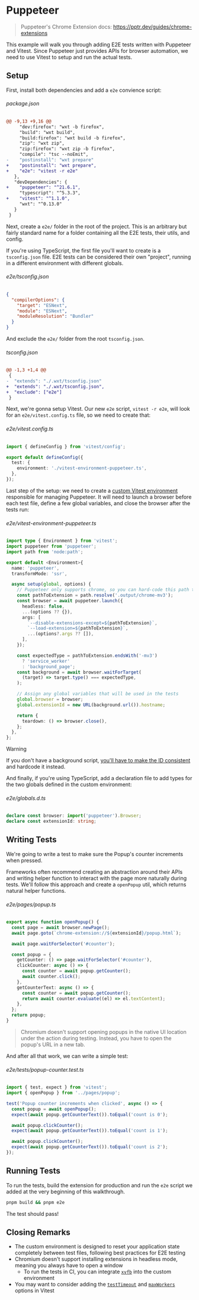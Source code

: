 <!-- Generated by scripts/generate-diffs.ts -->

# Puppeteer

> Puppeteer's Chrome Extension docs: https://pptr.dev/guides/chrome-extensions

This example will walk you through adding E2E tests written with Puppeteer and Vitest. Since Puppeteer just provides APIs for browser automation, we need to use Vitest to setup and run the actual tests.

## Setup

First, install both dependencies and add a `e2e` convience script:

###### package.json

```diff
@@ -9,13 +9,16 @@
     "dev:firefox": "wxt -b firefox",
     "build": "wxt build",
     "build:firefox": "wxt build -b firefox",
     "zip": "wxt zip",
     "zip:firefox": "wxt zip -b firefox",
     "compile": "tsc --noEmit",
-    "postinstall": "wxt prepare"
+    "postinstall": "wxt prepare",
+    "e2e": "vitest -r e2e"
   },
   "devDependencies": {
+    "puppeteer": "^21.6.1",
     "typescript": "^5.3.3",
+    "vitest": "^1.1.0",
     "wxt": "^0.13.0"
   }
 }
```

Next, create a `e2e/` folder in the root of the project. This is an arbitrary but fairly standard name for a folder containing all the E2E tests, their utils, and config.

If you're using TypeScript, the first file you'll want to create is a `tsconfig.json` file. E2E tests can be considered their own "project", running in a different environment with different globals.

###### e2e/tsconfig.json

```json
{
  "compilerOptions": {
    "target": "ESNext",
    "module": "ESNext",
    "moduleResolution": "Bundler"
  }
}
```

And exclude the `e2e/` folder from the root `tsconfig.json`.

###### tsconfig.json

```diff
@@ -1,3 +1,4 @@
 {
-  "extends": "./.wxt/tsconfig.json"
+  "extends": "./.wxt/tsconfig.json",
+  "exclude": ["e2e"]
 }
```

Next, we're gonna setup Vitest. Our new `e2e` script, `vitest -r e2e`, will look for an `e2e/vitest.config.ts` file, so we need to create that:

###### e2e/vitest.config.ts

```ts
import { defineConfig } from 'vitest/config';

export default defineConfig({
  test: {
    environment: './vitest-environment-puppeteer.ts',
  },
});
```

Last step of the setup: we need to create a [custom Vitest environment](https://vitest.dev/guide/environment.html#custom-environment) responsible for managing Puppeteer. It will need to launch a browser before each test file, define a few global variables, and close the browser after the tests run:

###### e2e/vitest-environment-puppeteer.ts

```ts
import type { Environment } from 'vitest';
import puppeteer from 'puppeteer';
import path from 'node:path';

export default <Environment>{
  name: 'puppeteer',
  transformMode: 'ssr',

  async setup(global, options) {
    // Puppeteer only supports chrome, so you can hard-code this path to any chromium output
    const pathToExtension = path.resolve('.output/chrome-mv3');
    const browser = await puppeteer.launch({
      headless: false,
      ...(options ?? {}),
      args: [
        `--disable-extensions-except=${pathToExtension}`,
        `--load-extension=${pathToExtension}`,
        ...(options?.args ?? []),
      ],
    });

    const expectedType = pathToExtension.endsWith('-mv3')
      ? 'service_worker'
      : 'background_page';
    const background = await browser.waitForTarget(
      (target) => target.type() === expectedType,
    );

    // Assign any global variables that will be used in the tests
    global.browser = browser;
    global.extensionId = new URL(background.url()).hostname;

    return {
      teardown: () => browser.close(),
    };
  },
};
```

> [!Warning]
> If you don't have a background script, [you'll have to make the ID consistent](https://developer.chrome.com/docs/extensions/reference/manifest/key) and hardcode it instead.

And finally, if you're using TypeScript, add a declaration file to add types for the two globals defined in the custom environment:

###### e2e/globals.d.ts

```ts
declare const browser: import('puppeteer').Browser;
declare const extensionId: string;
```

## Writing Tests

We're going to write a test to make sure the Popup's counter increments when pressed.

Frameworks often recommend creating an abstraction around their APIs and writing helper function to interact with the page more naturally during tests. We'll follow this approach and create a `openPopup` util, which returns natural helper functions.

###### e2e/pages/popup.ts

```ts
export async function openPopup() {
  const page = await browser.newPage();
  await page.goto(`chrome-extension://${extensionId}/popup.html`);

  await page.waitForSelector('#counter');

  const popup = {
    getCounter: () => page.waitForSelector('#counter'),
    clickCounter: async () => {
      const counter = await popup.getCounter();
      await counter.click();
    },
    getCounterText: async () => {
      const counter = await popup.getCounter();
      return await counter.evaluate((el) => el.textContent);
    },
  };
  return popup;
}
```

> Chromium doesn't support opening popups in the native UI location under the action during testing. Instead, you have to open the popup's URL in a new tab.

And after all that work, we can write a simple test:

###### e2e/tests/popup-counter.test.ts

```ts
import { test, expect } from 'vitest';
import { openPopup } from '../pages/popup';

test('Popup counter increments when clicked', async () => {
  const popup = await openPopup();
  expect(await popup.getCounterText()).toEqual('count is 0');

  await popup.clickCounter();
  expect(await popup.getCounterText()).toEqual('count is 1');

  await popup.clickCounter();
  expect(await popup.getCounterText()).toEqual('count is 2');
});
```

## Running Tests

To run the tests, build the extension for production and run the `e2e` script we added at the very beginning of this walkthrough.

```sh
pnpm build && pnpm e2e
```

The test should pass!

## Closing Remarks

- The custom environment is designed to reset your application state completely between test files, following best practices for E2E testing
- Chromium doesn't support installing extensions in headless mode, meaning you always have to open a window
  - To run the tests in CI, you can integrate [`xvfb`](https://www.npmjs.com/package/xvfb) into the custom environment
- You may want to consider adding the [`testTimeout`](https://vitest.dev/config/#testtimeout) and [`maxWorkers`](https://vitest.dev/config/#maxworkers) options in Vitest

